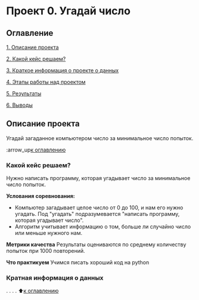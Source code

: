 # Проект 0. Угадай число

## Оглавление
[1. Описание проекта](https://github.com/IAskarov/sf_data_science/tree/main/project%200/README.md#Описание-проекта)

[2. Какой кейс решаем?](https://github.com/IAskarov/sf_data_science/tree/main/project%200/README.md#Какой-кейс-решаем?)

[3. Краткое информация о проекте о данных](https://github.com/IAskarov/sf_data_science/tree/main/project%200/README.md#кракткое-информация-о-проекте-о-данных)

[4. Этапы работы над проектом]()

[5. Результаты]()

[6. Выводы]()

## Описание проекта
Угадай загаданное компьютером число за минимальное число попыток.

:arrow_up[к оглавлению](https://github.com/IAskarov/sf_data_science/tree/main/project%200/README.md#Оглавление)

### Какой кейс решаем?
Нужно написать программу, которая угадывает число за минимальное число попыток.

**Услования соревнования:**
- Компьютер загадывает целое число от 0 до 100, и нам его нужно угадать. Под "угадать" подразумевается "написать программу, которая угадывает число".
- Алгоритм учитывает информацию о том, больше ли случайно число или меньше нужного нам.

**Метрики качества**
Результаты оцениваются по среднему количеству попыток при 1000 повторений.

**Что практикуем**
Учимся писать хороший код на python

### Кратная информация о данных
. . . .
:arrow_up:[к оглавлению](https://github.com/IAskarov/sf_data_science/tree/main/project%200/README.md#Оглавление)
